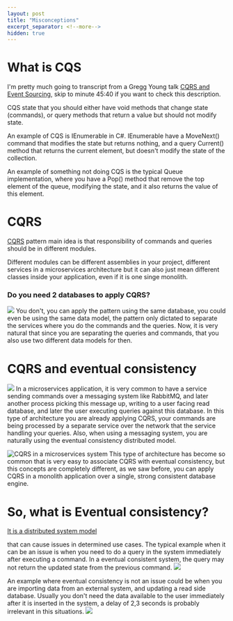 ```yaml
---
layout: post
title: "Misconceptions"
excerpt_separator: <!--more-->
hidden: true
---
```


# What is CQS
I'm pretty much going to transcript from a Gregg Young talk [CQRS and Event Sourcing](https://www.youtube.com/watch?v=JHGkaShoyNs), skip to minute 45:40 if you want to check this description.

CQS state that you should either have void methods that change state (commands), or query methods that return a value but should not modify state.

An example of CQS is IEnumerable in C#. IEnumerable have a MoveNext() command that modifies the state but returns nothing, and a query Current() method that returns the current element, but doesn't modify the state of the collection.

An example of something not doing CQS is the typical Queue implementation, where you have a Pop() method that remove the top element of the queue, modifying the state, and it also returns the value of this element. 

# CQRS
[CQRS](https://martinfowler.com/bliki/CQRS.html) pattern main idea is that responsibility of commands and queries should be in different modules. 

Different modules can be different assemblies in your project, different services in a microservices architecture but it can also just mean different classes inside your application, even if it is one singe monolith.

### Do you need 2 databases to apply CQRS?
![](https://drive.google.com/uc?export=view&id=17WETpbeYTGyd1rAIwCsuXmg43N5GhtkF)
You don't, you can apply the pattern using the same database, you could even be using the same data model, the pattern only dictated to separate the services where you do the commands and the queries. Now, it is very natural that since you are separating the queries and commands, that you also use two different data models for then.


# CQRS and eventual consistency
![](https://drive.google.com/uc?export=view&id=19Z8VYL8PMNMiJH5spwlQ9DXUETRB3T6D)
In a microservices application, it is very common to have a service sending commands over a messaging system like RabbitMQ, and later another process picking this message up, writing to a user facing read database, and later the user executing queries against this database. In this type of architecture you are already applying CQRS, your commands are being processed by a separate service over the network that the service handling your queries. Also, when using a messaging system, you are naturally using the eventual consistency distributed model.

![CQRS in a microservices system](https://drive.google.com/uc?export=view&id=19Kd2GbUKecfrO9qe90o3At6owYG51MoV)
This type of architecture has become so common that is very easy to associate CQRS with eventual consistency, but this concepts are completely different, as we saw before, you can apply CQRS in a monolith application over a single, strong consistent database engine.

# So, what is Eventual consistency?
[It is a distributed system model](https://en.wikipedia.org/wiki/Eventual_consistency) 

that can cause issues in determined use cases. The typical example when it can be an issue is when you need to do a query in the system immediately after executing a command. In a eventual consistent system, the query may not return the updated state from the previous command.
![](https://drive.google.com/uc?export=view&id=1vTJECK-HxTkuxX5KAAm4xixVH9fROPdJ)

An example where eventual consistency is not an issue could be when you are importing data from an external system, and updating a read side database. Usually you don't need the data available to the user immediately after it is inserted in the system, a delay of 2,3 seconds is probably irrelevant in this situations.
![](https://drive.google.com/uc?export=view&id=1JdyKYK2G3PvsKvd_QFi6f3pKldBwYjOR)

